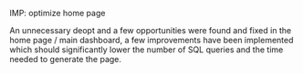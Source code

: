 IMP: optimize home page

An unnecessary deopt and a few opportunities were found and fixed in the home
page / main dashboard, a few improvements have been implemented which should
significantly lower the number of SQL queries and the time needed to generate
the page.

